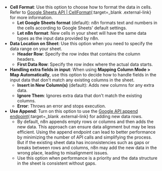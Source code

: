 - **Cell Format**: Use this option to choose how to format the data in cells. Refer to [Google Sheets API | CellFormat](https://developers.google.com/sheets/api/reference/rest/v4/spreadsheets/cells#CellFormat){:target=_blank .external-link} for more information.
    - **Let Google Sheets format** (default): n8n formats text and numbers in the cells according to Google Sheets' default settings. 
    - **Let n8n format**: New cells in your sheet will have the same data types as the input data provided by n8n.
- **Data Location on Sheet**: Use this option when you need to specify the data range on your sheet.
    - **Header Row**: Specify the row index that contains the column headers.
    - **First Data Row**: Specify the row index where the actual data starts.
- **Handling extra fields in input**: When using **Mapping Column Mode > Map Automatically**, use this option to decide how to handle fields in the input data that don't match any existing columns in the sheet.
    - **Insert in New Column(s)** (default): Adds new columns for any extra data.
    - **Ignore Them**: Ignores extra data that don't match the existing columns. 
    - **Error**: Throws an error and stops execution. 
- **Use Append**: Turn on this option to use the [Google API append endpoint](https://developers.google.com/sheets/api/guides/values#append_values){:target=_blank .external-link} for adding new data rows.
    - By default, n8n appends empty rows or columns and then adds the new data. This approach can ensure data alignment but may be less efficient. Using the append endpoint can lead to better performance by minimizing the number of API calls and simplifying the process. But if the existing sheet data has inconsistencies such as gaps or breaks between rows and columns, n8n may add the new data in the wrong place, leading to misalignment issues.
    - Use this option when performance is a priority and the data structure in the sheet is consistent without gaps.

